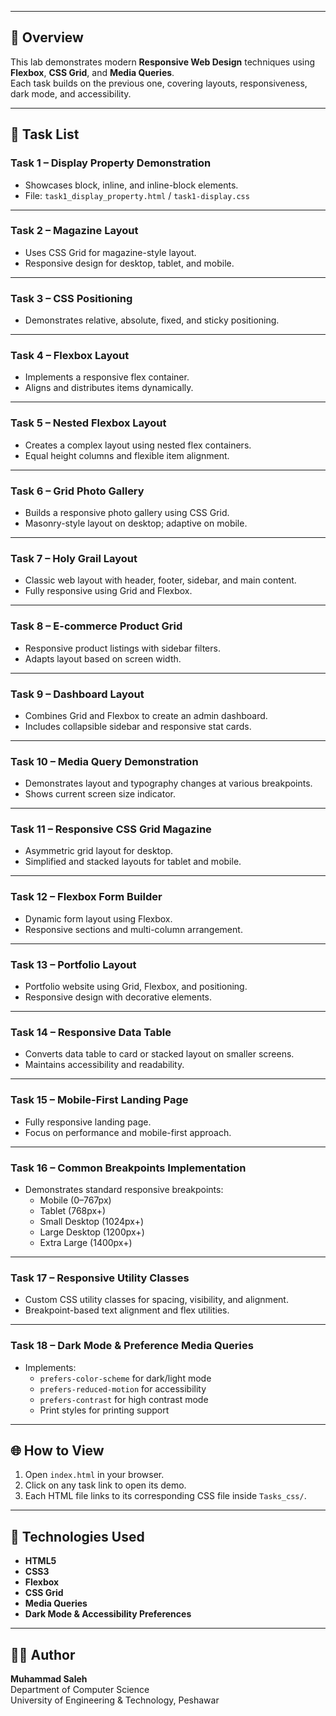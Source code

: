 
---

## 🧠 Overview
This lab demonstrates modern **Responsive Web Design** techniques using **Flexbox**, **CSS Grid**, and **Media Queries**.  
Each task builds on the previous one, covering layouts, responsiveness, dark mode, and accessibility.

---

## 🧱 Task List

### **Task 1 – Display Property Demonstration**
- Showcases block, inline, and inline-block elements.
- File: `task1_display_property.html` / `task1-display.css`

---

### **Task 2 – Magazine Layout**
- Uses CSS Grid for magazine-style layout.
- Responsive design for desktop, tablet, and mobile.

---

### **Task 3 – CSS Positioning**
- Demonstrates relative, absolute, fixed, and sticky positioning.

---

### **Task 4 – Flexbox Layout**
- Implements a responsive flex container.
- Aligns and distributes items dynamically.

---

### **Task 5 – Nested Flexbox Layout**
- Creates a complex layout using nested flex containers.
- Equal height columns and flexible item alignment.

---

### **Task 6 – Grid Photo Gallery**
- Builds a responsive photo gallery using CSS Grid.
- Masonry-style layout on desktop; adaptive on mobile.

---

### **Task 7 – Holy Grail Layout**
- Classic web layout with header, footer, sidebar, and main content.
- Fully responsive using Grid and Flexbox.

---

### **Task 8 – E-commerce Product Grid**
- Responsive product listings with sidebar filters.
- Adapts layout based on screen width.

---

### **Task 9 – Dashboard Layout**
- Combines Grid and Flexbox to create an admin dashboard.
- Includes collapsible sidebar and responsive stat cards.

---

### **Task 10 – Media Query Demonstration**
- Demonstrates layout and typography changes at various breakpoints.
- Shows current screen size indicator.

---

### **Task 11 – Responsive CSS Grid Magazine**
- Asymmetric grid layout for desktop.
- Simplified and stacked layouts for tablet and mobile.

---

### **Task 12 – Flexbox Form Builder**
- Dynamic form layout using Flexbox.
- Responsive sections and multi-column arrangement.

---

### **Task 13 – Portfolio Layout**
- Portfolio website using Grid, Flexbox, and positioning.
- Responsive design with decorative elements.

---

### **Task 14 – Responsive Data Table**
- Converts data table to card or stacked layout on smaller screens.
- Maintains accessibility and readability.

---

### **Task 15 – Mobile-First Landing Page**
- Fully responsive landing page.
- Focus on performance and mobile-first approach.

---

### **Task 16 – Common Breakpoints Implementation**
- Demonstrates standard responsive breakpoints:
  - Mobile (0–767px)
  - Tablet (768px+)
  - Small Desktop (1024px+)
  - Large Desktop (1200px+)
  - Extra Large (1400px+)

---

### **Task 17 – Responsive Utility Classes**
- Custom CSS utility classes for spacing, visibility, and alignment.
- Breakpoint-based text alignment and flex utilities.

---

### **Task 18 – Dark Mode & Preference Media Queries**
- Implements:
  - `prefers-color-scheme` for dark/light mode  
  - `prefers-reduced-motion` for accessibility  
  - `prefers-contrast` for high contrast mode  
  - Print styles for printing support

---

## 🌐 How to View
1. Open `index.html` in your browser.  
2. Click on any task link to open its demo.  
3. Each HTML file links to its corresponding CSS file inside `Tasks_css/`.

---

## 🧰 Technologies Used
- **HTML5**
- **CSS3**
- **Flexbox**
- **CSS Grid**
- **Media Queries**
- **Dark Mode & Accessibility Preferences**

---

## 👨‍💻 Author
**Muhammad Saleh**  
Department of Computer Science  
University of Engineering & Technology, Peshawar  
